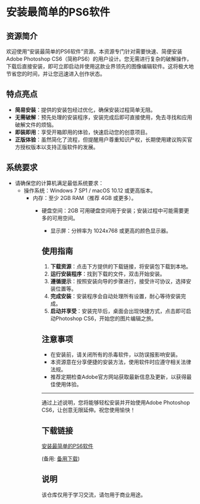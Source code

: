 # 安装最简单的PS6软件

## 资源简介

欢迎使用“安装最简单的PS6软件”资源。本资源专门针对需要快速、简便安装Adobe Photoshop CS6（简称PS6）的用户设计。您无需进行复杂的破解操作，下载后直接安装，即可立即启动并使用这款业界领先的图像编辑软件。这将极大地节省您的时间，并让您迅速进入创作状态。

## 特点亮点

- **简易安装**：提供的安装包经过优化，确保安装过程简单无阻。
- **无需破解**：预先处理的安装程序，安装完成后即可直接使用，免去寻找和应用破解文件的烦恼。
- **即装即用**：享受开箱即用的体验，快速启动您的创意项目。
- **正版体验**：虽然简化了流程，但提醒用户尊重知识产权，长期使用建议购买官方授权版本以支持正版软件的发展。

## 系统要求

- 请确保您的计算机满足最低系统要求：
    - 操作系统：Windows 7 SP1 / macOS 10.12 或更高版本。
        - 内存：至少 2GB RAM（推荐 4GB 或更多）。
            - 硬盘空间：2GB 可用硬盘空间用于安装；安装过程中可能需要更多的可用空间。
                - 显示屏：分辨率为 1024x768 或更高的颜色显示器。

                ## 使用指南

                1. **下载资源**：点击下方提供的下载链接，将安装包下载到本地。
                2. **运行安装程序**：找到下载的文件，双击开始安装。
                3. **遵循提示**：按照安装向导的步骤进行，接受许可协议，选择安装位置等。
                4. **完成安装**：安装程序会自动处理所有设置，耐心等待安装完成。
                5. **启动并享受**：安装完毕后，桌面会出现快捷方式，点击即可启动Photoshop CS6，开始您的图片编辑之旅。

                ## 注意事项

                - 在安装前，请关闭所有的杀毒软件，以防误报影响安装。
                - 本资源意在分享便捷的安装方法，使用软件时应遵守相关法律法规。
                - 推荐定期检查Adobe官方网站获取最新信息及更新，以获得最佳使用体验。

                ---

                通过上述说明，您将能够轻松安装并开始使用Adobe Photoshop CS6，让创意无限延伸。祝您使用愉快！

                ## 下载链接
                [安装最简单的PS6软件](https://pan.quark.cn/s/7769c74d21ae) 

                (备用: [备用下载](https://pan.baidu.com/s/19sSvJx70ugRuZWvYI9D_6w?pwd=1234))

                ## 说明

                该仓库仅用于学习交流，请勿用于商业用途。
